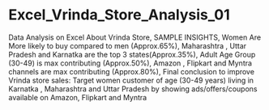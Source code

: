 # Excel_Vrinda_Store_Analysis_01
Data Analysis on Excel About Vrinda Store,
SAMPLE INSIGHTS,
Women Are More likely to buy compared to men (Approx.65%),
Maharashtra , Uttar Pradesh and Karnatka are the top 3 states(Approx.35%),
Adult Age Group (30-49) is max contributing (Approx.50%),
Amazon , Flipkart and Myntra channels are max contributing (Approx.80%),
Final conclusion to improve Vrinda store sales:
Target women customer of age (30-49 years) living in Karnatka , Maharashtra and Uttar Pradesh by showing
ads/offers/coupons available on Amazon, Flipkart and Myntra


